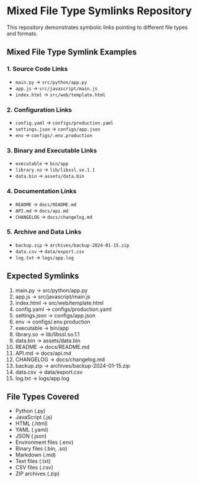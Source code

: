 # Mixed File Type Symlinks Repository

This repository demonstrates symbolic links pointing to different file types and formats.

## Mixed File Type Symlink Examples

### 1. Source Code Links
- `main.py` → `src/python/app.py`
- `app.js` → `src/javascript/main.js`
- `index.html` → `src/web/template.html`

### 2. Configuration Links
- `config.yaml` → `configs/production.yaml`
- `settings.json` → `configs/app.json`
- `env` → `configs/.env.production`

### 3. Binary and Executable Links
- `executable` → `bin/app`
- `library.so` → `lib/libssl.so.1.1`
- `data.bin` → `assets/data.bin`

### 4. Documentation Links
- `README` → `docs/README.md`
- `API.md` → `docs/api.md`
- `CHANGELOG` → `docs/changelog.md`

### 5. Archive and Data Links
- `backup.zip` → `archives/backup-2024-01-15.zip`
- `data.csv` → `data/export.csv`
- `log.txt` → `logs/app.log`

## Expected Symlinks
1. main.py -> src/python/app.py
2. app.js -> src/javascript/main.js
3. index.html -> src/web/template.html
4. config.yaml -> configs/production.yaml
5. settings.json -> configs/app.json
6. env -> configs/.env.production
7. executable -> bin/app
8. library.so -> lib/libssl.so.1.1
9. data.bin -> assets/data.bin
10. README -> docs/README.md
11. API.md -> docs/api.md
12. CHANGELOG -> docs/changelog.md
13. backup.zip -> archives/backup-2024-01-15.zip
14. data.csv -> data/export.csv
15. log.txt -> logs/app.log

## File Types Covered
- Python (.py)
- JavaScript (.js)
- HTML (.html)
- YAML (.yaml)
- JSON (.json)
- Environment files (.env)
- Binary files (.bin, .so)
- Markdown (.md)
- Text files (.txt)
- CSV files (.csv)
- ZIP archives (.zip)
